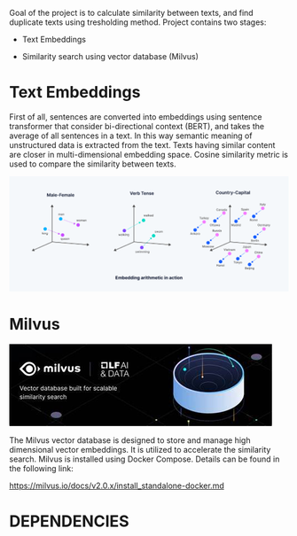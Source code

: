 Goal of the project is to calculate similarity between texts, and find duplicate texts using tresholding method. Project contains two stages:

* Text Embeddings

* Similarity search using vector database (Milvus)

# Text Embeddings
First of all, sentences are converted into embeddings using sentence transformer that consider bi-directional context (BERT), and takes the average of all sentences in a text. In this way semantic meaning of unstructured data is extracted from the text. Texts having similar content are closer in multi-dimensional embedding space. Cosine similarity metric is used to compare the similarity between texts.

  ![](images/embedding.png?raw=true "Text Embeddings")

# Milvus

![](images/milvus.png?raw=true "Vector Database")

The Milvus vector database is designed to store and manage high dimensional vector embeddings. It is utilized to accelerate the similarity search. Milvus is installed using Docker Compose. Details can be found in the following link: 

https://milvus.io/docs/v2.0.x/install_standalone-docker.md


# DEPENDENCIES 


